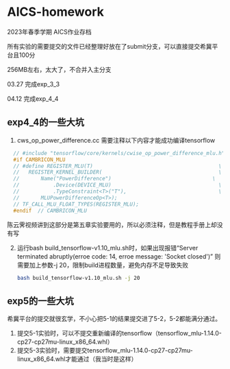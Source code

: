 # AICS-homework

2023年春季学期 AICS作业存档

所有实验的需要提交的文件已经整理好放在了submit分支，可以直接提交希冀平台且100分

256MB左右，太大了，不合并入主分支



03.27 完成exp_3_3

04.12 完成exp_4_4
## exp4_4的一些大坑
1. cws_op_power_difference.cc 需要注释以下内容才能成功编译tensorflow
  ``` c
    // #include "tensorflow/core/kernels/cwise_op_power_difference_mlu.h"
    #if CAMBRICON_MLU
    // #define REGISTER_MLU(T)                                         \
    //   REGISTER_KERNEL_BUILDER(                                      \
    //       Name("PowerDifference")                                 \
    //           .Device(DEVICE_MLU)                                   \
    //           .TypeConstraint<T>("T"),                              \
    //       MLUPowerDifferenceOp<T>);
    // TF_CALL_MLU_FLOAT_TYPES(REGISTER_MLU);
    #endif  // CAMBRICON_MLU
  ```
  陈云霁视频讲到这部分是第五章实验要用的，所以必须注释，但是教程手册上却没有写
 
2. 运行bash build_tensorflow-v1.10_mlu.sh时，如果出现报错“Server terminated abruptly(erroe code: 14, erroe message: 'Socket closed')”
   则需要加上参数-j 20，限制build进程数量，避免内存不足导致失败
   ```bash
   bash build_tensorflow-v1.10_mlu.sh -j 20
   ``` 
  
## exp5的一些大坑
希冀平台的提交就很玄学，不小心把5-1的结果提交进了5-2，5-2都能满分通过。
1. 提交5-1实验时，可以不提交重新编译的tensorflow（tensorflow_mlu-1.14.0-cp27-cp27mu-linux_x86_64.whl）
2. 提交5-3实验时，需要提交tensorflow_mlu-1.14.0-cp27-cp27mu-linux_x86_64.whl才能通过（我当时是这样）
